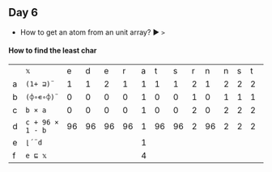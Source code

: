 # 

## Day 6

- How to get an atom from an unit array? ▶️ `>`

#### How to find the least char

|   |                  |   |   |   |   |   |   |   |   |   |   |   |   |   |   |   |   |
|---|------------------|---|---|---|---|---|---|---|---|---|---|---|---|---|---|---|---|
|   |  `𝕩`             | e | d | e | r | a | t | s | r | n | n | s | t | v | v | d | e |
| a | `(1+ ⊒)¨`        | 1 | 1 | 2 | 1 | 1 | 1 | 1 | 2 | 1 | 2 | 2 | 2 | 1 | 2 | 2 | 3 |
| b | `(⌽∘∊∘⌽)¨`       | 0 | 0 | 0 | 0 | 1 | 0 | 0 | 1 | 0 | 1 | 1 | 1 | 0 | 1 | 1 | 1 |
| c |  `b × a`         | 0 | 0 | 0 | 0 | 1 | 0 | 0 | 2 | 0 | 2 | 2 | 2 | 0 | 2 | 2 | 3 |
| d | `c + 96 × 1 - b` |96 | 96| 96| 96| 1 |96 |96 | 2 | 96| 2 | 2 | 2 | 96| 2 | 2 | 3 |
| e |  `⌊´¨d`          |   |   |   |   | 1 |   |   |   |   |   |   |   |   |   |   |   |
| f |  `e ⊑ 𝕩`         |   |   |   |   | 4 |   |   |   |   |   |   |   |   |   |   |   |


